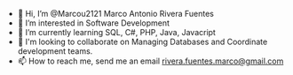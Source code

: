 - 👋 Hi, I’m @Marcou2121 Marco Antonio Rivera Fuentes
- 👀 I’m interested in Software Development
- 🌱 I’m currently learning SQL, C#, PHP, Java, Javacript
- 💞️ I'm looking to collaborate on Managing Databases and Coordinate development teams.
- 📫 How to reach me, send me an email rivera.fuentes.marco@gmail.com

<!---
Marcou2121/Marcou2121 is a ✨ special ✨ repository because its `README.md` (this file) appears on your GitHub profile.
You can click the Preview link to take a look at your changes.
--->

